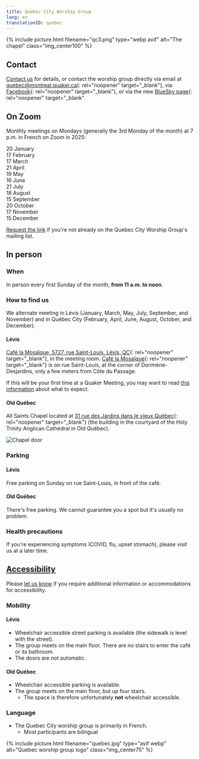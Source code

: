```yaml
---
title: Quebec City Worship Group
lang: en
translationID: quebec
---
```

{% include picture.html filename="qc3.png" type="webp avif" alt="The chapel" class="img_center100" %}

## Contact
[Contact us](/contact) for details, or contact the worship group directly via email at [quebec@montreal.quaker.ca](mailto:quebec@montreal.quaker.ca){: rel="noopener" target="_blank"}, via [Facebook](https://www.facebook.com/QuakersQuebecCanada/){: rel="noopener" target="_blank"}, or via the new [BlueSky page](https://bsky.app/profile/quakers-qc-fr.bsky.social){: rel="noopener" target="_blank".

## On Zoom
Monthly meetings on Mondays (generally the 3rd Monday of the month) at 7 p.m. in French on Zoom in 2025:

20 January  
17 February  
17 March  
21 April  
19 May  
16 June  
21 July  
18 August  
15 September  
20 October  
17 November  
15 December  

[Request the link](mailto:quebec@montreal.quaker.ca) if you're not already on the Quebec City Worship Group's mailing list.

## In person
### When
In person every first Sunday of the month, **from 11 a.m. to noon**.

### How to find us
We alternate meeting in Lévis (January, March, May, July, September, and November) and in Québec City (February, April, June, August, October, and December).

#### Lévis
[Café la Mosaïque, 5727, rue Saint-Louis, Lévis, QC](https://goo.gl/maps/HYYEYV92bwR3Wujp6){: rel="noopener" target="_blank"}, in the meeting room. [Café la Mosaïque](http://cafelamosaique.org/){: rel="noopener" target="_blank"} is on rue Saint-Louis, at the corner of Dorimène-Desjardins, only a few meters from Côte du Passage.

If this will be your first time at a Quaker Meeting, you may want to read [this information](/about) about what to expect.
#### Old Québec
All Saints Chapel located at [31 rue des Jardins dans le vieux Québec](https://maps.app.goo.gl/NNHaVfcmDpb2o5oo6){: rel="noopener" target="_blank"} (the building in the courtyard of the Holy Trinity Anglican Cathedral in Old Québec).

![Chapel door](/assets/images/QC_chapel_door.avif)

### Parking
#### Lévis
Free parking on Sunday on rue Saint-Louis, in front of the café.
#### Old Québec
There's free parking. We cannot guarantee you a spot but it's usually no problem.

### Health precautions <span class="stanchor"><a name="precautions"></a></span>

If you're experiencing symptoms (COVID, flu, upset stomach), please visit us at a later time.

## [Accessibility](/accessibility) <span class="stanchor"><a name="accessibility"></a></span>
Please [let us know](/contact) if you require additional information or accommodations for accessibility.

### Mobility
#### Lévis
* Wheelchair accessible street parking is available (the sidewalk is level with the street).
* The group meets on the main floor. There are no stairs to enter the café or its bathroom.
* The doors are not automatic.

#### Old Québec
* Wheelchair accessible parking is available.
* The group meets on the main floor, but up four stairs.
  * The space is therefore unfortunately **not** wheelchair accessible.

### Language
* The Quebec City worship group is primarily in French.
  * Most participants are bilingual

{% include picture.html filename="quebec.jpg" type="avif webp" alt="Quebec worship group logo" class="img_center75" %}
